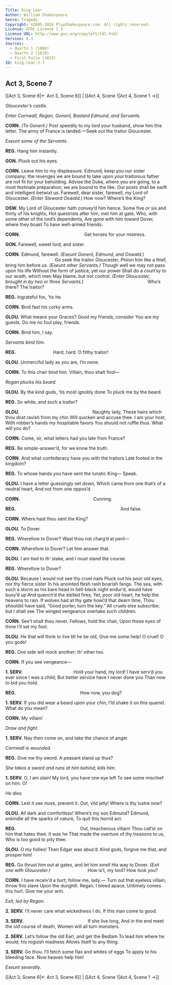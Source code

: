 ```yaml
---
Title: King Lear
Author: William Shakespeare
Genre: Tragedy
Copyright: ©2005-2024 PlayShakespeare.com. All rights reserved.
License: GFDL License 1.3
License URL: http://www.gnu.org/copyleft/fdl.html
Version: 4.3
Sources:
  - Quarto 1 (1608)
  - Quarto 2 (1619)
  - First Folio (1623)
ID: king-lear-3-7
---
```


## Act 3, Scene 7
[[Act 3, Scene 6|← Act 3, Scene 6]] | [[Act 4, Scene 1|Act 4, Scene 1 →]]

*Gloucester’s castle.*

*Enter Cornwall, Regan, Goneril, Bastard Edmund, and Servants.*

**CORN.**
*(To Goneril.)*
Post speedily to my lord your husband, show him this letter. The army of France is landed.—Seek out the traitor Gloucester.

*Exeunt some of the Servants.*

**REG.**
Hang him instantly.

**GON.**
Pluck out his eyes.

**CORN.**
Leave him to my displeasure. Edmund, keep you our sister company; the revenges we are bound to take upon your traitorous father are not fit for your beholding. Advise the Duke, where you are going, to a most festinate preparation; we are bound to the like. Our posts shall be swift and intelligent betwixt us. Farewell, dear sister, farewell, my Lord of Gloucester.
*(Enter Steward Oswald.)*
How now? Where’s the King?

**OSW.**
My Lord of Gloucester hath convey’d him hence.
Some five or six and thirty of his knights,
Hot questrists after him, met him at gate,
Who, with some other of the lord’s dependents,
Are gone with him toward Dover, where they boast
To have well-armed friends.

**CORN.**
              Get horses for your mistress.

**GON.**
Farewell, sweet lord, and sister.

**CORN.**
Edmund, farewell.
*(Exeunt Goneril, Edmund, and Oswald.)*
           Go seek the traitor Gloucester,
Pinion him like a thief, bring him before us.
*(Exeunt other Servants.)*
Though well we may not pass upon his life
Without the form of justice, yet our power
Shall do a court’sy to our wrath, which men
May blame, but not control.
*(Enter Gloucester, brought in by two or three Servants.)*
              Who’s there? The traitor?

**REG.**
Ingrateful fox, ’tis he.

**CORN.**
Bind fast his corky arms.

**GLOU.**
What means your Graces? Good my friends, consider
You are my guests. Do me no foul play, friends.

**CORN.**
Bind him, I say.

*Servants bind him.*

**REG.**
        Hard, hard. O filthy traitor!

**GLOU.**
Unmerciful lady as you are, I’m none.

**CORN.**
To this chair bind him. Villain, thou shalt find⁠—

*Regan plucks his beard.*

**GLOU.**
By the kind gods, ’tis most ignobly done
To pluck me by the beard.

**REG.**
So white, and such a traitor?

**GLOU.**
                Naughty lady,
These hairs which thou dost ravish from my chin
Will quicken and accuse thee. I am your host,
With robber’s hands my hospitable favors
You should not ruffle thus. What will you do?

**CORN.**
Come, sir, what letters had you late from France?

**REG.**
Be simple-answer’d, for we know the truth.

**CORN.**
And what confederacy have you with the traitors
Late footed in the kingdom?

**REG.**
To whose hands you have sent the lunatic King⁠—
Speak.

**GLOU.**
I have a letter guessingly set down,
Which came from one that’s of a neutral heart,
And not from one oppos’d.

**CORN.**
                Cunning.

**REG.**
                       And false.

**CORN.**
Where hast thou sent the King?

**GLOU.**
To Dover.

**REG.**
Wherefore to Dover? Wast thou not charg’d at peril⁠—

**CORN.**
Wherefore to Dover? Let him answer that.

**GLOU.**
I am tied to th’ stake, and I must stand the course.

**REG.**
Wherefore to Dover?

**GLOU.**
Because I would not see thy cruel nails
Pluck out his poor old eyes, nor thy fierce sister
In his anointed flesh rash boarish fangs.
The sea, with such a storm as his bare head
In hell-black night endur’d, would have buoy’d up
And quench’d the stelled fires;
Yet, poor old heart, he help the heavens to rain.
If wolves had at thy gate howl’d that dearn time,
Thou shouldst have said, “Good porter, turn the key.”
All cruels else subscribe; but I shall see
The winged vengeance overtake such children.

**CORN.**
See’t shalt thou never. Fellows, hold the chair,
Upon these eyes of thine I’ll set my foot.

**GLOU.**
He that will think to live till he be old,
Give me some help! O cruel! O you gods!

**REG.**
One side will mock another; th’ other too.

**CORN.**
If you see vengeance⁠—

**1. SERV.**
           Hold your hand, my lord!
I have serv’d you ever since I was a child;
But better service have I never done you
Than now to bid you hold.

**REG.**
              How now, you dog?

**1. SERV.**
If you did wear a beard upon your chin,
I’ld shake it on this quarrel. What do you mean?

**CORN.**
My villain!

*Draw and fight.*

**1. SERV.**
Nay then come on, and take the chance of anger.

*Cornwall is wounded.*

**REG.**
Give me thy sword. A peasant stand up thus?

*She takes a sword and runs at him behind; kills him.*

**1. SERV.**
O, I am slain! My lord, you have one eye left
To see some mischief on him. O!

*He dies.*

**CORN.**
Lest it see more, prevent it. Out, vild jelly!
Where is thy lustre now?

**GLOU.**
All dark and comfortless! Where’s my son Edmund?
Edmund, enkindle all the sparks of nature,
To quit this horrid act.

**REG.**
              Out, treacherous villain!
Thou call’st on him that hates thee. It was he
That made the overture of thy treasons to us,
Who is too good to pity thee.

**GLOU.**
O my follies! Then Edgar was abus’d.
Kind gods, forgive me that, and prosper him!

**REG.**
Go thrust him out at gates, and let him smell
His way to Dover.
*(Exit one with Gloucester.)*
        How is’t, my lord? How look you?

**CORN.**
I have receiv’d a hurt; follow me, lady.⁠—
Turn out that eyeless villain; throw this slave
Upon the dunghill. Regan, I bleed apace,
Untimely comes this hurt. Give me your arm.

*Exit, led by Regan.*

**2. SERV.**
I’ll never care what wickedness I do,
If this man come to good.

**3. SERV.**
              If she live long,
And in the end meet the old course of death,
Women will all turn monsters.

**2. SERV.**
Let’s follow the old Earl, and get the Bedlam
To lead him where he would; his roguish madness
Allows itself to any thing.

**3. SERV.**
Go thou. I’ll fetch some flax and whites of eggs
To apply to his bleeding face. Now heaven help him!

*Exeunt severally.*

[[Act 3, Scene 6|← Act 3, Scene 6]] | [[Act 4, Scene 1|Act 4, Scene 1 →]]